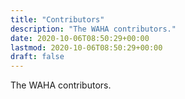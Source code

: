 ```yaml
---
title: "Contributors"
description: "The WAHA contributors."
date: 2020-10-06T08:50:29+00:00
lastmod: 2020-10-06T08:50:29+00:00
draft: false
---
```


The WAHA contributors.
